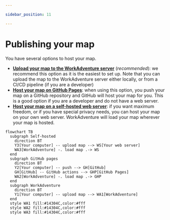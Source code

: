```yaml
---

sidebar_position: 11

---
```


# Publishing your map

You have several options to host your map.

- [**Upload your map to the WorkAdventure server**](./wa-hosted) (*recommended*): we recommend this option as it is the easiest to
  set up. Note that you can upload the map to the WorkAdventure server either locally, or from a CI/CD pipeline (if you are a developer)
- [**Host your map on GitHub Pages**](./github-pages): when using this option, you push your map on a GitHub repository and GitHub
  will host your map for you. This is a good option if you are a developer and do not have a web server.
- [**Host your map on a self-hosted web server**](./hosting): if you want maximum freedom, or if you have special
  privacy needs, you can host your map on your own web server. WorkAdventure will load your map wherever your map is hosted.

```mermaid
flowchart TB
  subgraph Self-hosted
    direction BT
    Y3[Your computer] -- upload map --> WS[Your web server]
    WA3[WorkAdventure] -. load map .-> WS
  end
  subgraph GitHub pages
    direction BT
    Y2[Your computer] -- push --> GH[GitHub]
    GH[GitHub] -- GitHub actions --> GHP[GitHub Pages]
    WA2[WorkAdventure] -. load map .-> GHP
  end
  subgraph WorkAdventure
    direction BT
    Y1[Your computer] -- upload map --> WA1[WorkAdventure]
  end
  style WA1 fill:#14304C,color:#fff
  style WA2 fill:#14304C,color:#fff
  style WA3 fill:#14304C,color:#fff
```
